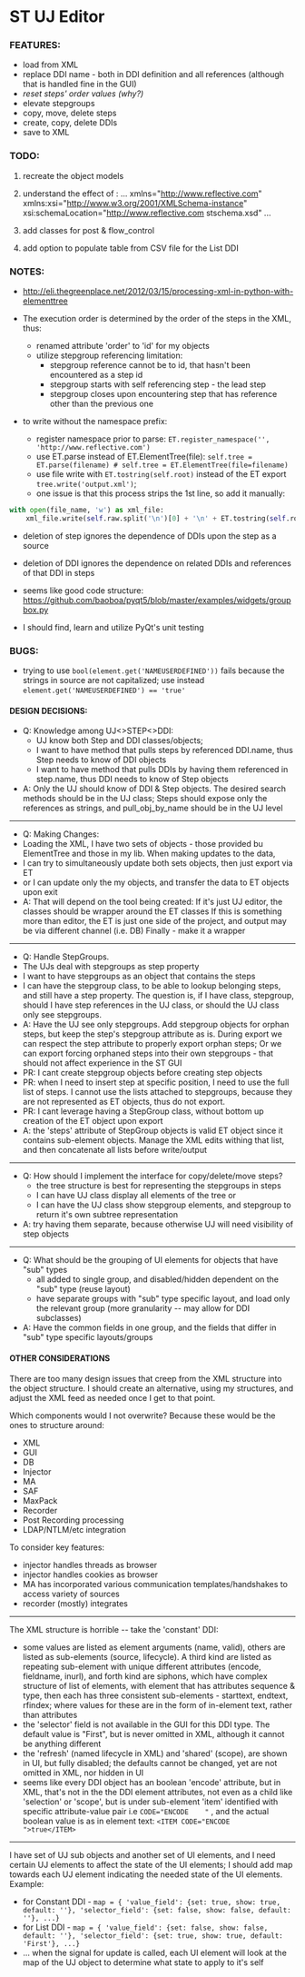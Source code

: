 # ST UJ Editor

### FEATURES:
- load from XML
- replace DDI name - both in DDI definition and all references (although that is handled fine in the GUI)
- *reset steps' order values (why?)*
- elevate stepgroups
- copy, move, delete steps
- create, copy, delete DDIs
- save to XML

### TODO:
 1. recreate the object models
 2. understand the effect of :
 	... xmlns="http://www.reflective.com" xmlns:xsi="http://www.w3.org/2001/XMLSchema-instance" xsi:schemaLocation="http://www.reflective.com stschema.xsd" ...
 3. add classes for post & flow_control

 99. add option to populate table from CSV file for the List DDI

### NOTES:
- http://eli.thegreenplace.net/2012/03/15/processing-xml-in-python-with-elementtree

- The execution order is determined by the order of the steps in the XML, thus:
  - renamed attribute 'order' to 'id' for my objects
  - utilize stepgroup referencing limitation:
    - stepgroup reference cannot be to id, that hasn't been encountered as a step id
    - stepgroup starts with self referencing step - the lead step
    - stepgroup closes upon encountering step that has reference other than the previous one

- to write without the namespace prefix:
  - register namespace prior to parse:  `ET.register_namespace('', 'http://www.reflective.com')`
  - use ET.parse instead of ET.ElementTree(file):  `self.tree = ET.parse(filename) # self.tree = ET.ElementTree(file=filename)`
  - use file write with `ET.tostring(self.root)` instead of the ET export `tree.write('output.xml')`;
  * one issue is that this process strips the 1st line, so add it manually:
```python
with open(file_name, 'w') as xml_file:
	xml_file.write(self.raw.split('\n')[0] + '\n' + ET.tostring(self.root).decode("utf-8"))
```

- deletion of step ignores the dependence of DDIs upon the step as a source

- deletion of DDI ignores the dependence on related DDIs and references of that DDI in steps

- seems like good code structure: https://github.com/baoboa/pyqt5/blob/master/examples/widgets/groupbox.py

- I should find, learn and utilize PyQt's unit testing

### BUGS:
- trying to use `bool(element.get('NAMEUSERDEFINED'))` fails because the strings in source are not capitalized; use instead `element.get('NAMEUSERDEFINED') == 'true'`



#### DESIGN DECISIONS:
 - Q: Knowledge among UJ<>STEP<>DDI:
    - UJ know both Step and DDI classes/objects;
    - I want to have method that pulls steps by referenced DDI.name, thus Step needs to know of DDI objects
    - I want to have method that pulls DDIs by having them referenced in step.name, thus DDI needs to know of Step objects
 - A: Only the UJ should know of DDI & Step objects. The desired search methods should be in the UJ class; Steps should expose only the references as strings, and pull_obj_by_name should be in the UJ level
***
 - Q: Making Changes:
  - Loading the XML, I have two sets of objects - those provided bu ElementTree and those in my lib. When making updates to the data,
  - I can try to simultaneously update both sets objects, then just export via ET
  - or I can update only the my objects, and transfer the data to ET objects upon exit
 - A: That will depend on the tool being created:
  If it's just UJ editor, the classes should be wrapper around the ET classes
  If this is something more than editor, the ET is just one side of the project, and output may be via different channel (i.e. DB)
  Finally - make it a wrapper
***
 - Q: Handle StepGroups.
  - The UJs deal with stepgroups as step property
  - I want to have stepgroups as an object that contains the steps
   - I can have the stepgroup class, to be able to lookup belonging steps, and still have a step property.
The question is, if I have class, stepgroup, should I have step references in the UJ class, or should the UJ class only see stepgroups.
 - A: Have the UJ see only stepgroups. Add stepgroup objects for orphan steps, but keep the step's stepgroup attribute as is. During export we can respect the step attribute to properly export orphan steps;
   Or we can export forcing orphaned steps into their own stepgroups - that should not affect experience in the ST GUI
  - PR: I cant create stepgroup objects before creating step objects
  - PR: when I need to insert step at specific position, I need to use the full list of steps. I cannot use the lists attached to stepgroups, because they are not represented as ET objects, thus do not export.
  - PR: I cant leverage having a StepGroup class, without bottom up creation of the ET object upon export
 - A: the 'steps' attribute of StepGroup objects is valid ET object since it contains sub-element objects. Manage the XML edits withing that list, and then concatenate all lists before write/output
***
 - Q: How should I implement the interface for copy/delete/move steps?
   - the tree structure is best for representing the stepgroups in steps
   - I can have UJ class display all elements of the tree or
   - I can have the UJ class show stepgroup elements, and stepgroup to return it's own subtree representation
 - A: try having them separate, because otherwise UJ will need visibility of step objects
***
 - Q: What should be the grouping of UI elements for objects that have "sub" types
   - all added to single group, and disabled/hidden dependent on the "sub" type (reuse layout)
   - have separate groups with "sub" type specific layout, and load only the relevant group (more granularity -- may allow for DDI subclasses)
 - A: Have the common fields in one group, and the fields that differ in "sub" type specific layouts/groups

#### OTHER CONSIDERATIONS
There are too many design issues that creep from the XML structure into the object structure. I should create an alternative, using my structures, and adjust the XML feed as needed once I get to that point.

Which components would I not overwrite? Because these would be the ones to structure around:

- XML
- GUI
- DB
- Injector
- MA
- SAF
- MaxPack
- Recorder
- Post Recording processing
- LDAP/NTLM/etc integration

To consider key features:

* injector handles threads as browser
* injector handles cookies as browser
* MA has incorporated various communication templates/handshakes to access variety of sources
* recorder (mostly) integrates

---
The XML structure is horrible -- take the 'constant' DDI:
 - some values are listed as element arguments (name, valid), others are listed as sub-elements (source, lifecycle). A third kind are listed as repeating sub-element with unique different attributes (encode, fieldname, inurl), and forth kind are siphons, which have complex structure of list of elements, with element that has attributes sequence & type, then each has three consistent sub-elements - starttext, endtext, rfindex; where values for these are in the form of in-element text, rather than attributes
 - the 'selector' field is not available in the GUI for this DDI type. The default value is "First", but is never omitted in XML, although it cannot be anything different
 - the 'refresh' (named lifecycle in XML) and 'shared' (scope), are shown in UI, but fully disabled; the defaults cannot be changed, yet are not omitted in XML, nor hidden in UI
 - seems like every DDI object has an boolean 'encode' attribute, but in XML, that's not in the the DDI element attributes, not even as a child like 'selection' or 'scope', but is under sub-element 'item' identified with specific attribute-value pair i.e `CODE="ENCODE    "` , and the actual boolean value is as in element text: `<ITEM CODE="ENCODE    ">true</ITEM>`


---
I have set of UJ sub objects and another set of UI elements, and I need certain UJ elements to affect the state of the UI elements; I should add map towards each UJ element indicating the needed state of the UI elements. Example:
- for Constant DDI - `map = { 'value_field': {set: true, show: true, default: ''}, 'selector_field': {set: false, show: false, default: ''}, ...}`
- for List DDI - `map = { 'value_field': {set: false, show: false, default: ''}, 'selector_field': {set: true, show: true, default: 'First'}, ...}`
- ...
when the signal for update is called, each UI element will look at the map of the UJ object to determine what state to apply to it's self
